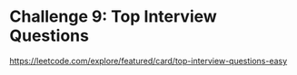 # Challenge 9: Top Interview Questions

https://leetcode.com/explore/featured/card/top-interview-questions-easy

